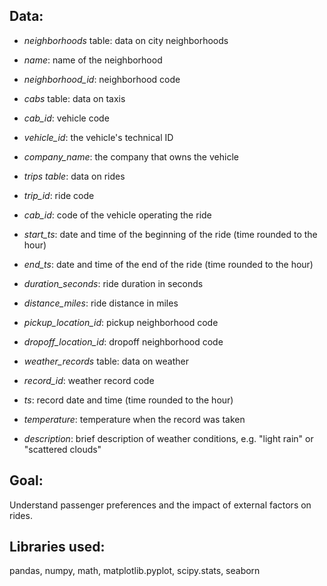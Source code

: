 ## Data:

- *neighborhoods* table: data on city neighborhoods

- *name*: name of the neighborhood
- *neighborhood_id*: neighborhood code
- *cabs* table: data on taxis

- *cab_id*: vehicle code
- *vehicle_id*: the vehicle's technical ID
- *company_name*: the company that owns the vehicle
- *trips table*: data on rides

- *trip_id*: ride code
- *cab_id*: code of the vehicle operating the ride
- *start_ts*: date and time of the beginning of the ride (time rounded to the hour)
- *end_ts*: date and time of the end of the ride (time rounded to the hour)
- *duration_seconds*: ride duration in seconds
- *distance_miles*: ride distance in miles
- *pickup_location_id*: pickup neighborhood code
- *dropoff_location_id*: dropoff neighborhood code
- *weather_records* table: data on weather

- *record_id*: weather record code
- *ts*: record date and time (time rounded to the hour)
- *temperature*: temperature when the record was taken
- *description*: brief description of weather conditions, e.g. "light rain" or "scattered clouds"

## Goal:

Understand passenger preferences and the impact of external factors on rides.

## Libraries used:

pandas, numpy, math, matplotlib.pyplot, scipy.stats, seaborn
